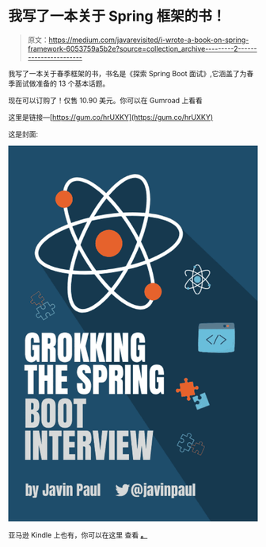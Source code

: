 # 我写了一本关于 Spring 框架的书！

> 原文：<https://medium.com/javarevisited/i-wrote-a-book-on-spring-framework-6053759a5b2e?source=collection_archive---------2----------------------->

我写了一本关于春季框架的书，书名是《探索 Spring Boot 面试》,它涵盖了为春季面试做准备的 13 个基本话题。

现在可以订购了！仅售 10.90 美元。你可以在 Gumroad 上看看

这里是链接—[https://gum.co/hrUXKY](https://gum.co/hrUXKY)

这是封面:

[![](img/329c0a1a708e7c95391b7006d0d28e0c.png)](https://gum.co/hrUXKY)

亚马逊 Kindle 上也有，你可以在这里 查看 [**。**](https://www.amazon.com/dp/B08V1NN4LW/?tag=javamysqlanta-20)